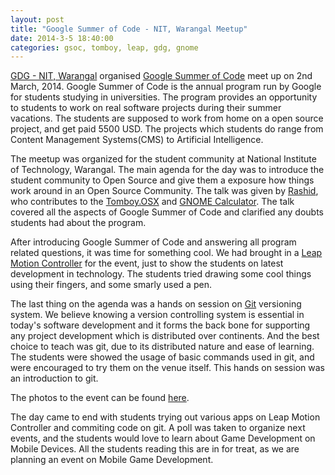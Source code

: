 ```yaml
---
layout: post
title: "Google Summer of Code - NIT, Warangal Meetup"
date: 2014-3-5 18:40:00
categories: gsoc, tomboy, leap, gdg, gnome
---
```


[GDG - NIT, Warangal][gdg] organised [Google Summer of Code][gsoc] meet up on 2nd March, 2014. Google Summer of Code is the annual program run by Google for students studying in universities. The program provides an opportunity to students to work on real software projects during their summer vacations. The students are supposed to work from home on a open source project, and get paid 5500 USD. The projects which students do range from Content Management Systems(CMS) to Artificial Intelligence.

The meetup was organized for the student community at National Institute of Technology, Warangal. The main agenda for the day was to introduce the student community to Open Source and give them a exposure how things work around in an Open Source Community. The talk was given by [Rashid][rashid], who contributes to the [Tomboy.OSX][tomboy.osx] and [GNOME Calculator][gnome-calc]. The talk covered all the aspects of Google Summer of Code and clarified any doubts students had about the program.

After introducing Google Summer of Code and answering all program related questions, it was time for something cool. We had brought in a [Leap Motion Controller][leap] for the event, just to show the students on latest development in technology. The students tried drawing some cool things using their fingers, and some smarly used a pen.

The last thing on the agenda was a hands on session on [Git][git] versioning system. We believe knowing a version controlling system is essential in today's software development and it forms the back bone for supporting any project development which is distributed over continents. And the best choice to teach was git, due to its distributed nature and ease of learning. The students were showed the usage of basic commands used in git, and were encouraged to try them on the venue itself. This hands on session was an introduction to git.

The photos to the event can be found [here][here].

The day came to end with students trying out various apps on Leap Motion Controller and commiting code on git. A poll was taken to organize next events, and the students would love to learn about Game Development on Mobile Devices. All the students reading this are in for treat, as we are planning an event on Mobile Game Development.

[gdg]: https://developers.google.com/groups/chapter/117477367012613184353/
[rashid]: http://imrashid.com/about
[photo]: https://plus.google.com/b/117477367012613184353/photos
[here]: https://plus.google.com/photos/117477367012613184353/albums/5987284740464747361?authkey=CPKM5cbq_tjNNA
[git]: http://git-scm.com
[tomboy.osx]: http://github.com/tomboy-notes/tomboy.osx
[gnome-calc]: https://wiki.gnome.org/Calculator‎
[leap]: http://leapmotion.com
[gsoc]: https://www.google-melange.com/gsoc/homepage/google/gsoc2014